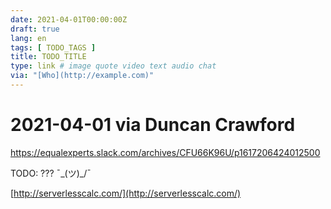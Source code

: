 ```yaml
---
date: 2021-04-01T00:00:00Z
draft: true
lang: en
tags: [ TODO_TAGS ]
title: TODO_TITLE
type: link # image quote video text audio chat
via: "[Who](http://example.com)"
---
```



# 2021-04-01 via Duncan Crawford
https://equalexperts.slack.com/archives/CFU66K96U/p1617206424012500

TODO: ??? ¯\_(ツ)_/¯ 

[http://serverlesscalc.com/](http://serverlesscalc.com/)


